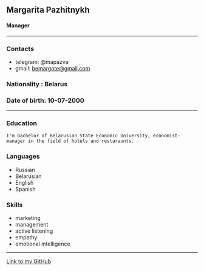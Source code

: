 ## **Margarita Pazhitnykh**
#### Manager
___
### **Contacts**
  * telegram: @mapazva
  * gmail: bemargote@gmail.com
### **Nationality** : Belarus
### **Date of birth**: 10-07-2000
___
### **Education** 
    I'm bachelor of Belarusian State Economic University, economist-manager in the field of hotels and restaraunts. 
### **Languages**
  * Russian
  * Belarusian
  * English
  * Spanish
### **Skills**
  * marketing
  * management
  * active listening
  * empathy
  * emotional intelligence

___

[Link to my GitHub](https://github.com/Mapazva) 

